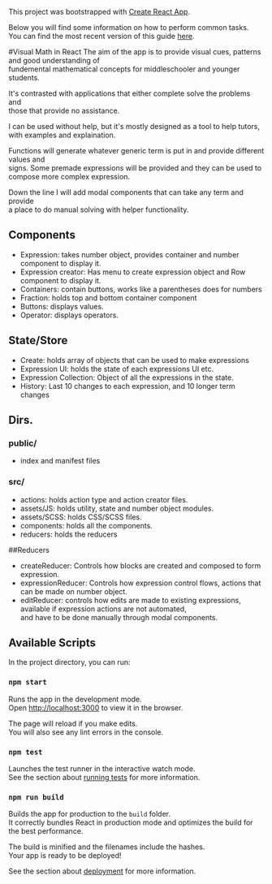 This project was bootstrapped with [Create React App](https://github.com/facebookincubator/create-react-app).

Below you will find some information on how to perform common tasks.<br>
You can find the most recent version of this guide [here](https://github.com/facebookincubator/create-react-app/blob/master/packages/react-scripts/template/README.md).

#Visual Math in React
The aim of the app is to provide visual cues, patterns and good understanding of <br>
fundemental mathematical concepts for middleschooler and younger students.

It's contrasted with applications that either complete solve the problems and <br>
those that provide no assistance.

I can be used without help, but it's mostly designed as a tool to help tutors,<br>
with examples and explaination. <br>

Functions will generate whatever generic term is put in and provide different values and<br>
signs. Some premade expressions will be provided and they can be used to compose more
complex expression.

Down the line I will add modal components that can take any term and provide <br>
a place to do manual solving with helper functionality.

## Components

- Expression: takes number object, provides container and number component to display it.
- Expression creator: Has menu to create expression object and Row component to display it.
- Containers: contain buttons, works like a parentheses does for numbers
- Fraction: holds top and bottom container component
- Buttons: displays values.
- Operator: displays operators.

## State/Store

- Create: holds array of objects that can be used to make expressions
- Expression UI: holds the state of each expressions UI etc.
- Expression Collection: Object of all the expressions in the state.
- History: Last 10 changes to each expression, and 10 longer term changes

## Dirs.

### public/

- index and manifest files

### src/

- actions: holds action type and action creator files.
- assets/JS: holds utility, state and number object modules.
- assets/SCSS: holds CSS/SCSS files.
- components: holds all the components.
- reducers: holds the reducers

##Reducers

- createReducer: Controls how blocks are created and composed to form expression.
- expressionReducer: Controls how expression control flows, actions that can be made on number object.
- editReducer: controls how edits are made to existing expressions, available if expression actions are not automated,<br>
  and have to be done manually through modal components.

## Available Scripts

In the project directory, you can run:

### `npm start`

Runs the app in the development mode.<br>
Open [http://localhost:3000](http://localhost:3000) to view it in the browser.

The page will reload if you make edits.<br>
You will also see any lint errors in the console.

### `npm test`

Launches the test runner in the interactive watch mode.<br>
See the section about [running tests](#running-tests) for more information.

### `npm run build`

Builds the app for production to the `build` folder.<br>
It correctly bundles React in production mode and optimizes the build for the best performance.

The build is minified and the filenames include the hashes.<br>
Your app is ready to be deployed!

See the section about [deployment](#deployment) for more information.
